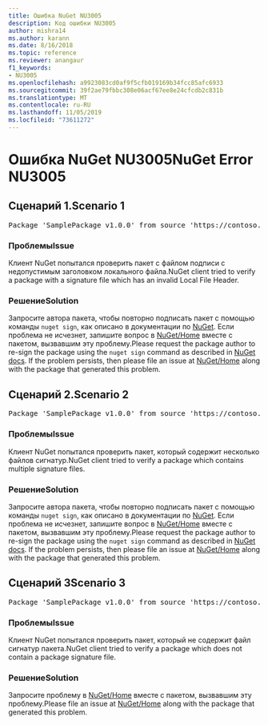 ```yaml
---
title: Ошибка NuGet NU3005
description: Код ошибки NU3005
author: mishra14
ms.author: karann
ms.date: 8/16/2018
ms.topic: reference
ms.reviewer: anangaur
f1_keywords:
- NU3005
ms.openlocfilehash: a9923083cd0af9f5cfb019169b34fcc85afc6933
ms.sourcegitcommit: 39f2ae79fbbc308e06acf67ee8e24cfcdb2c831b
ms.translationtype: MT
ms.contentlocale: ru-RU
ms.lasthandoff: 11/05/2019
ms.locfileid: "73611272"
---
```

# <a name="nuget-error-nu3005"></a><span data-ttu-id="cbb88-103">Ошибка NuGet NU3005</span><span class="sxs-lookup"><span data-stu-id="cbb88-103">NuGet Error NU3005</span></span>

## <a name="scenario-1"></a><span data-ttu-id="cbb88-104">Сценарий 1.</span><span class="sxs-lookup"><span data-stu-id="cbb88-104">Scenario 1</span></span>

<pre>Package 'SamplePackage v1.0.0' from source 'https://contoso.com/index.json': The package contains an invalid package signature file.</pre>

### <a name="issue"></a><span data-ttu-id="cbb88-105">Проблемы</span><span class="sxs-lookup"><span data-stu-id="cbb88-105">Issue</span></span>

<span data-ttu-id="cbb88-106">Клиент NuGet попытался проверить пакет с файлом подписи с недопустимым заголовком локального файла.</span><span class="sxs-lookup"><span data-stu-id="cbb88-106">NuGet client tried to verify a package with a signature file which has an invalid Local File Header.</span></span>


### <a name="solution"></a><span data-ttu-id="cbb88-107">Решение</span><span class="sxs-lookup"><span data-stu-id="cbb88-107">Solution</span></span>

<span data-ttu-id="cbb88-108">Запросите автора пакета, чтобы повторно подписать пакет с помощью команды `nuget sign`, как описано в документации по [NuGet](https://docs.microsoft.com/nuget/create-packages/sign-a-package). Если проблема не исчезнет, запишите вопрос в [NuGet/Home](https://github.com/NuGet/Home/issues) вместе с пакетом, вызвавшим эту проблему.</span><span class="sxs-lookup"><span data-stu-id="cbb88-108">Please request the package author to re-sign the package using the `nuget sign` command as described in [NuGet docs](https://docs.microsoft.com/nuget/create-packages/sign-a-package). If the problem persists, then please file an issue at [NuGet/Home](https://github.com/NuGet/Home/issues) along with the package that generated this problem.</span></span>



## <a name="scenario-2"></a><span data-ttu-id="cbb88-109">Сценарий 2.</span><span class="sxs-lookup"><span data-stu-id="cbb88-109">Scenario 2</span></span>

<pre>Package 'SamplePackage v1.0.0' from source 'https://contoso.com/index.json': The package contains multiple package signature files.</pre>

### <a name="issue"></a><span data-ttu-id="cbb88-110">Проблемы</span><span class="sxs-lookup"><span data-stu-id="cbb88-110">Issue</span></span>

<span data-ttu-id="cbb88-111">Клиент NuGet попытался проверить пакет, который содержит несколько файлов сигнатур.</span><span class="sxs-lookup"><span data-stu-id="cbb88-111">NuGet client tried to verify a package which contains multiple signature files.</span></span>


### <a name="solution"></a><span data-ttu-id="cbb88-112">Решение</span><span class="sxs-lookup"><span data-stu-id="cbb88-112">Solution</span></span>

<span data-ttu-id="cbb88-113">Запросите автора пакета, чтобы повторно подписать пакет с помощью команды `nuget sign`, как описано в документации по [NuGet](https://docs.microsoft.com/nuget/create-packages/sign-a-package). Если проблема не исчезнет, запишите вопрос в [NuGet/Home](https://github.com/NuGet/Home/issues) вместе с пакетом, вызвавшим эту проблему.</span><span class="sxs-lookup"><span data-stu-id="cbb88-113">Please request the package author to re-sign the package using the `nuget sign` command as described in [NuGet docs](https://docs.microsoft.com/nuget/create-packages/sign-a-package). If the problem persists, then please file an issue at [NuGet/Home](https://github.com/NuGet/Home/issues) along with the package that generated this problem.</span></span>



## <a name="scenario-3"></a><span data-ttu-id="cbb88-114">Сценарий 3</span><span class="sxs-lookup"><span data-stu-id="cbb88-114">Scenario 3</span></span>

<pre>Package 'SamplePackage v1.0.0' from source 'https://contoso.com/index.json': The package does not contain a valid package signature file.</pre>

### <a name="issue"></a><span data-ttu-id="cbb88-115">Проблемы</span><span class="sxs-lookup"><span data-stu-id="cbb88-115">Issue</span></span>

<span data-ttu-id="cbb88-116">Клиент NuGet попытался проверить пакет, который не содержит файл сигнатур пакета.</span><span class="sxs-lookup"><span data-stu-id="cbb88-116">NuGet client tried to verify a package which does not contain a package signature file.</span></span>


### <a name="solution"></a><span data-ttu-id="cbb88-117">Решение</span><span class="sxs-lookup"><span data-stu-id="cbb88-117">Solution</span></span>

<span data-ttu-id="cbb88-118">Запросите проблему в [NuGet/Home](https://github.com/NuGet/Home/issues) вместе с пакетом, вызвавшим эту проблему.</span><span class="sxs-lookup"><span data-stu-id="cbb88-118">Please file an issue at [NuGet/Home](https://github.com/NuGet/Home/issues) along with the package that generated this problem.</span></span>


